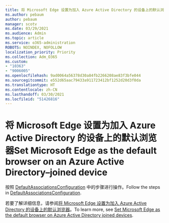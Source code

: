 ```yaml
---
title: 将 Microsoft Edge 设置为加入 Azure Active Directory 的设备上的默认浏览器
ms.author: pebaum
author: pebaum
manager: scotv
ms.date: 03/29/2021
ms.audience: Admin
ms.topic: article
ms.service: o365-administration
ROBOTS: NOINDEX, NOFOLLOW
localization_priority: Priority
ms.collection: Adm_O365
ms.custom:
- "10363"
- "9006005"
ms.openlocfilehash: 9ad0064a56378d30a84fb2266208ae83f3bfe044
ms.sourcegitcommit: e552d65aac79433a911723412bf1252d20d3f0da
ms.translationtype: HT
ms.contentlocale: zh-CN
ms.lasthandoff: 03/30/2021
ms.locfileid: "51426816"
---
```

# <a name="set-microsoft-edge-as-the-default-browser-on-an-azure-active-directoryjoined-device"></a><span data-ttu-id="be601-102">将 Microsoft Edge 设置为加入 Azure Active Directory 的设备上的默认浏览器</span><span class="sxs-lookup"><span data-stu-id="be601-102">Set Microsoft Edge as the default browser on an Azure Active Directory–joined device</span></span>

<span data-ttu-id="be601-103">按照 [DefaultAssociationsConfiguration](https://go.microsoft.com/fwlink/?linkid=2132650) 中的步骤进行操作。</span><span class="sxs-lookup"><span data-stu-id="be601-103">Follow the steps in [DefaultAssociationsConfiguration](https://go.microsoft.com/fwlink/?linkid=2132650).</span></span>

<span data-ttu-id="be601-104">若要了解详细信息，请参阅[将 Microsoft Edge 设置为加入 Azure Active Directory 的设备上的默认浏览器](https://go.microsoft.com/fwlink/?linkid=2132440)。</span><span class="sxs-lookup"><span data-stu-id="be601-104">To learn more, see [Set Microsoft Edge as the default browser on Azure Active Directory joined devices](https://go.microsoft.com/fwlink/?linkid=2132440).</span></span>